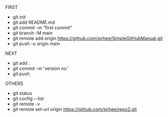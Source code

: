 FIRST

* git init
* git add README.md
* git commit -m "first commit"
* git branch -M main
* git remote add origin https://github.com/sjrhee/SimpleGitHubManual.git
* git push -u origin main


NEXT

* git add .
* git commit -m 'version no.'
* git push


OTHERS

* git status
* git config --list
* git remote -v
* git remote set-url origin https://github.com/sjrhee/repo2.git

